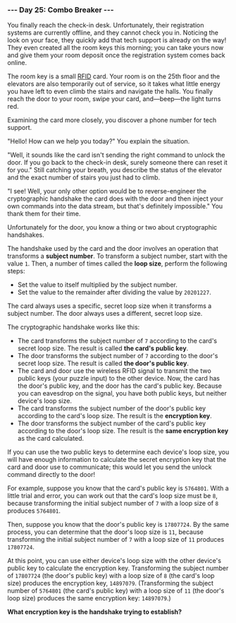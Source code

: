 ### --- Day 25: Combo Breaker ---

You finally reach the check-in desk. Unfortunately, their registration
systems are currently offline, and they cannot check you in. Noticing the
look on your face, they quickly add that tech support is already on the
way! They even created all the room keys this morning; you can take yours
now and give them your room deposit once the registration system comes back
online.

The room key is a small [RFID](https://en.wikipedia.org/wiki/Radio-frequency_identification) card. Your room is on the 25th floor and the
elevators are also temporarily out of service, so it takes what little
energy you have left to even climb the stairs and navigate the halls. You
finally reach the door to your room, swipe your card, and—beep—the
light turns red.

Examining the card more closely, you discover a phone number for tech
support.

"Hello! How can we help you today?" You explain the situation.

"Well, it sounds like the card isn't sending the right command to unlock
the door. If you go back to the check-in desk, surely someone there can
reset it for you." Still catching your breath, you describe the status of
the elevator and the exact number of stairs you just had to climb.

"I see! Well, your only other option would be to reverse-engineer the
cryptographic handshake the card does with the door and then inject your
own commands into the data stream, but that's definitely impossible." You
thank them for their time.

Unfortunately for the door, you know a thing or two about cryptographic
handshakes.

The handshake used by the card and the door involves an operation that
transforms a **subject number**. To transform a subject number, start with the
value `1`. Then, a number of times called the **loop size**, perform the
following steps:

- Set the value to itself multiplied by the subject number.
- Set the value to the remainder after dividing the value by `20201227`.

The card always uses a specific, secret loop size when it transforms a
subject number. The door always uses a different, secret loop size.

The cryptographic handshake works like this:

- The card transforms the subject number of `7` according to the card's
  secret loop size. The result is called **the card's public key**.
- The door transforms the subject number of `7` according to the door's
  secret loop size. The result is called **the door's public key**.
- The card and door use the wireless RFID signal to transmit the two
  public keys (your puzzle input) to the other device. Now, the card has
  the door's public key, and the door has the card's public key. Because
  you can eavesdrop on the signal, you have both public keys, but
  neither device's loop size.
- The card transforms the subject number of the door's public key
  according to the card's loop size. The result is the **encryption key**.
- The door transforms the subject number of the card's public key
  according to the door's loop size. The result is the **same encryption
  key** as the card calculated.

If you can use the two public keys to determine each device's loop size,
you will have enough information to calculate the secret encryption key
that the card and door use to communicate; this would let you send the
unlock command directly to the door!

For example, suppose you know that the card's public key is `5764801`. With a
little trial and error, you can work out that the card's loop size must be
`8`, because transforming the initial subject number of `7` with a loop size of
`8` produces `5764801`.

Then, suppose you know that the door's public key is `17807724`. By the same
process, you can determine that the door's loop size is `11`, because
transforming the initial subject number of `7` with a loop size of `11`
produces `17807724`.

At this point, you can use either device's loop size with the other
device's public key to calculate the encryption key. Transforming the
subject number of `17807724` (the door's public key) with a loop size of `8`
(the card's loop size) produces the encryption key, `14897079`. (Transforming
the subject number of `5764801` (the card's public key) with a loop size of
`11` (the door's loop size) produces the same encryption key: `14897079`.)

**What encryption key is the handshake trying to establish?**
